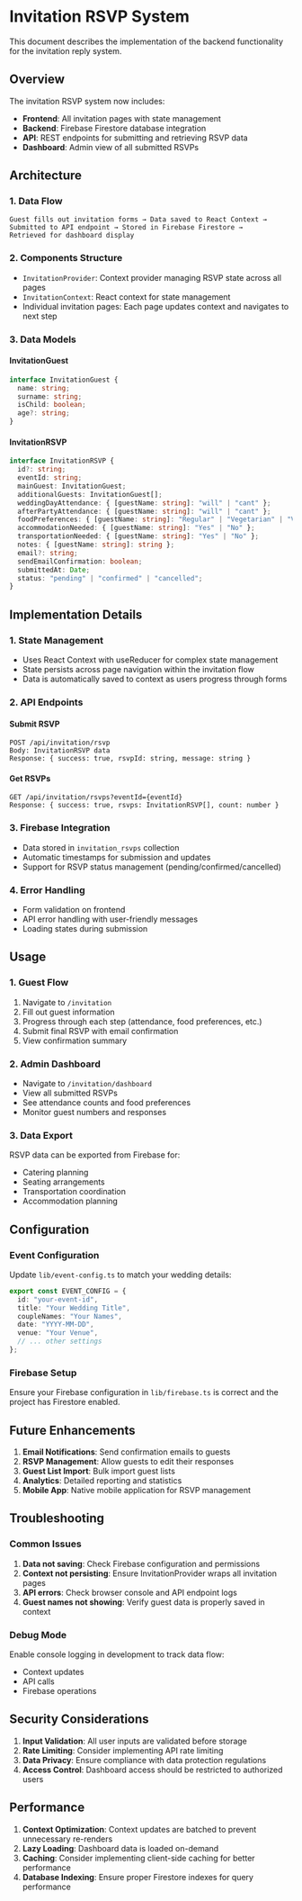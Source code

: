 # Invitation RSVP System

This document describes the implementation of the backend functionality for the invitation reply system.

## Overview

The invitation RSVP system now includes:

- **Frontend**: All invitation pages with state management
- **Backend**: Firebase Firestore database integration
- **API**: REST endpoints for submitting and retrieving RSVP data
- **Dashboard**: Admin view of all submitted RSVPs

## Architecture

### 1. Data Flow

```
Guest fills out invitation forms → Data saved to React Context →
Submitted to API endpoint → Stored in Firebase Firestore →
Retrieved for dashboard display
```

### 2. Components Structure

- `InvitationProvider`: Context provider managing RSVP state across all pages
- `InvitationContext`: React context for state management
- Individual invitation pages: Each page updates context and navigates to next step

### 3. Data Models

#### InvitationGuest

```typescript
interface InvitationGuest {
  name: string;
  surname: string;
  isChild: boolean;
  age?: string;
}
```

#### InvitationRSVP

```typescript
interface InvitationRSVP {
  id?: string;
  eventId: string;
  mainGuest: InvitationGuest;
  additionalGuests: InvitationGuest[];
  weddingDayAttendance: { [guestName: string]: "will" | "cant" };
  afterPartyAttendance: { [guestName: string]: "will" | "cant" };
  foodPreferences: { [guestName: string]: "Regular" | "Vegetarian" | "Vegan" };
  accommodationNeeded: { [guestName: string]: "Yes" | "No" };
  transportationNeeded: { [guestName: string]: "Yes" | "No" };
  notes: { [guestName: string]: string };
  email?: string;
  sendEmailConfirmation: boolean;
  submittedAt: Date;
  status: "pending" | "confirmed" | "cancelled";
}
```

## Implementation Details

### 1. State Management

- Uses React Context with useReducer for complex state management
- State persists across page navigation within the invitation flow
- Data is automatically saved to context as users progress through forms

### 2. API Endpoints

#### Submit RSVP

```
POST /api/invitation/rsvp
Body: InvitationRSVP data
Response: { success: true, rsvpId: string, message: string }
```

#### Get RSVPs

```
GET /api/invitation/rsvps?eventId={eventId}
Response: { success: true, rsvps: InvitationRSVP[], count: number }
```

### 3. Firebase Integration

- Data stored in `invitation_rsvps` collection
- Automatic timestamps for submission and updates
- Support for RSVP status management (pending/confirmed/cancelled)

### 4. Error Handling

- Form validation on frontend
- API error handling with user-friendly messages
- Loading states during submission

## Usage

### 1. Guest Flow

1. Navigate to `/invitation`
2. Fill out guest information
3. Progress through each step (attendance, food preferences, etc.)
4. Submit final RSVP with email confirmation
5. View confirmation summary

### 2. Admin Dashboard

- Navigate to `/invitation/dashboard`
- View all submitted RSVPs
- See attendance counts and food preferences
- Monitor guest numbers and responses

### 3. Data Export

RSVP data can be exported from Firebase for:

- Catering planning
- Seating arrangements
- Transportation coordination
- Accommodation planning

## Configuration

### Event Configuration

Update `lib/event-config.ts` to match your wedding details:

```typescript
export const EVENT_CONFIG = {
  id: "your-event-id",
  title: "Your Wedding Title",
  coupleNames: "Your Names",
  date: "YYYY-MM-DD",
  venue: "Your Venue",
  // ... other settings
};
```

### Firebase Setup

Ensure your Firebase configuration in `lib/firebase.ts` is correct and the project has Firestore enabled.

## Future Enhancements

1. **Email Notifications**: Send confirmation emails to guests
2. **RSVP Management**: Allow guests to edit their responses
3. **Guest List Import**: Bulk import guest lists
4. **Analytics**: Detailed reporting and statistics
5. **Mobile App**: Native mobile application for RSVP management

## Troubleshooting

### Common Issues

1. **Data not saving**: Check Firebase configuration and permissions
2. **Context not persisting**: Ensure InvitationProvider wraps all invitation pages
3. **API errors**: Check browser console and API endpoint logs
4. **Guest names not showing**: Verify guest data is properly saved in context

### Debug Mode

Enable console logging in development to track data flow:

- Context updates
- API calls
- Firebase operations

## Security Considerations

1. **Input Validation**: All user inputs are validated before storage
2. **Rate Limiting**: Consider implementing API rate limiting
3. **Data Privacy**: Ensure compliance with data protection regulations
4. **Access Control**: Dashboard access should be restricted to authorized users

## Performance

1. **Context Optimization**: Context updates are batched to prevent unnecessary re-renders
2. **Lazy Loading**: Dashboard data is loaded on-demand
3. **Caching**: Consider implementing client-side caching for better performance
4. **Database Indexing**: Ensure proper Firestore indexes for query performance
